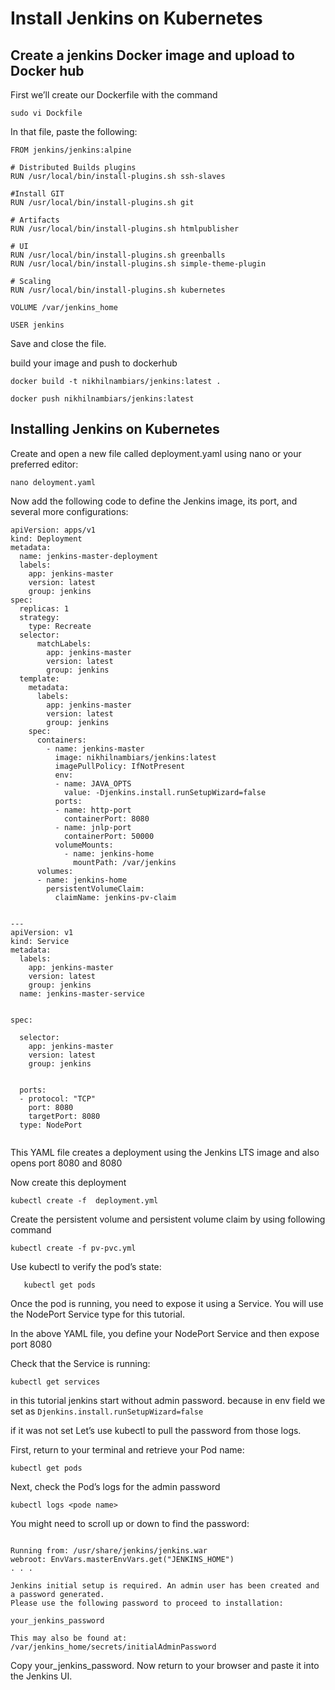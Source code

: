 
# Install Jenkins on Kubernetes

## Create a jenkins Docker image and upload to Docker hub

First we’ll create our Dockerfile with the command
```
sudo vi Dockfile
```

In that file, paste the following:

```
FROM jenkins/jenkins:alpine

# Distributed Builds plugins
RUN /usr/local/bin/install-plugins.sh ssh-slaves

#Install GIT
RUN /usr/local/bin/install-plugins.sh git

# Artifacts
RUN /usr/local/bin/install-plugins.sh htmlpublisher

# UI
RUN /usr/local/bin/install-plugins.sh greenballs
RUN /usr/local/bin/install-plugins.sh simple-theme-plugin

# Scaling
RUN /usr/local/bin/install-plugins.sh kubernetes

VOLUME /var/jenkins_home

USER jenkins
```
Save and close the file.

 build your image and push to dockerhub
 
 ```
 docker build -t nikhilnambiars/jenkins:latest .
 ```
 ```
 docker push nikhilnambiars/jenkins:latest
 ```
 
 ## Installing Jenkins on Kubernetes
 
 Create and open a new file called deployment.yaml using nano or your preferred editor:
```
nano deloyment.yaml
```

Now add the following code to define the Jenkins image, its port, and several more configurations:

```
apiVersion: apps/v1
kind: Deployment
metadata:
  name: jenkins-master-deployment
  labels: 
    app: jenkins-master
    version: latest
    group: jenkins
spec:
  replicas: 1
  strategy:
    type: Recreate
  selector:
      matchLabels:
        app: jenkins-master
        version: latest
        group: jenkins
  template:
    metadata:
      labels:
        app: jenkins-master
        version: latest
        group: jenkins
    spec:
      containers:
        - name: jenkins-master
          image: nikhilnambiars/jenkins:latest
          imagePullPolicy: IfNotPresent
          env:
          - name: JAVA_OPTS
            value: -Djenkins.install.runSetupWizard=false
          ports:
          - name: http-port
            containerPort: 8080
          - name: jnlp-port
            containerPort: 50000
          volumeMounts:
            - name: jenkins-home
              mountPath: /var/jenkins
      volumes:
      - name: jenkins-home
        persistentVolumeClaim:
          claimName: jenkins-pv-claim


---              
apiVersion: v1
kind: Service
metadata:
  labels:
    app: jenkins-master
    version: latest
    group: jenkins
  name: jenkins-master-service


spec:

  selector:
    app: jenkins-master
    version: latest
    group: jenkins


  ports:
  - protocol: "TCP"
    port: 8080
    targetPort: 8080
  type: NodePort      
  
  ```
  This YAML file creates a deployment using the Jenkins LTS image and also opens port 8080 and 8080
  
  Now create this deployment
  
  ```
  kubectl create -f  deployment.yml
  ```
  Create the persistent volume and persistent volume claim by using following command
  
  ```
  kubectl create -f pv-pvc.yml
  ```
  
  
  Use kubectl to verify the pod’s state:
```
   kubectl get pods
```

Once the pod is running, you need to expose it using a Service. You will use the NodePort Service type for this tutorial.

In the above YAML file, you define your NodePort Service and then expose port 8080

Check that the Service is running:
```
kubectl get services 
```


in this tutorial jenkins start without admin password. because in env field we set as ```Djenkins.install.runSetupWizard=false```

if it was not set Let’s use kubectl to pull the password from those logs.

First, return to your terminal and retrieve your Pod name:
```
kubectl get pods
```

Next, check the Pod’s logs for the admin password

```
kubectl logs <pode name>
```

You might need to scroll up or down to find the password:

```

Running from: /usr/share/jenkins/jenkins.war
webroot: EnvVars.masterEnvVars.get("JENKINS_HOME")
. . .

Jenkins initial setup is required. An admin user has been created and a password generated.
Please use the following password to proceed to installation:

your_jenkins_password

This may also be found at: /var/jenkins_home/secrets/initialAdminPassword
```

Copy your_jenkins_password. Now return to your browser and paste it into the Jenkins UI.


